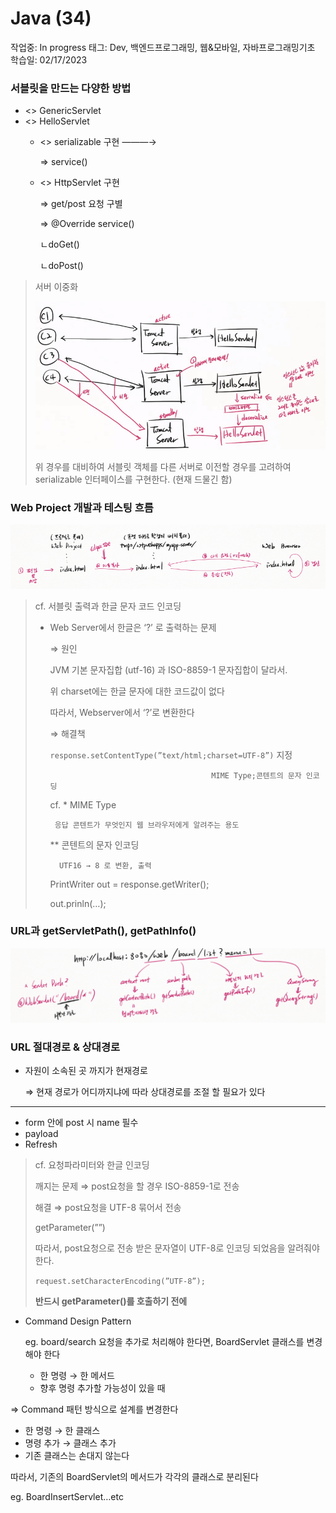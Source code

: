 # Java (34)

작업중: In progress
태그: Dev, 백엔드프로그래밍, 웹&모바일, 자바프로그래밍기초
학습일: 02/17/2023

### 서블릿을 만드는 다양한 방법

- <<abstract>> GenericServlet
- <<interface>> HelloServlet
    - <<interface>> serializable 구현    ———→
        
        ⇒ service()
        
    - <<abstract>> HttpServlet 구현
        
        ⇒ get/post 요청 구별
        
        ⇒ @Override service() 
        
        ㄴdoGet()
        
        ㄴdoPost()
        

> 서버 이중화
> 
> 
> ![Untitled](Java%20(34)%203fb15cef3e434c75802ebf3ac073199c/Untitled.png)
> 
> 위 경우를 대비하여 서블릿 객체를 다른 서버로 이전할 경우를 고려하여 serializable 인터페이스를 구현한다. (현재 드물긴 함)
> 

### Web Project 개발과 테스팅 흐름

![Untitled](Java%20(34)%203fb15cef3e434c75802ebf3ac073199c/Untitled%201.png)

> cf.  서블릿 출력과 한글 문자 코드 인코딩
> 
> - Web Server에서 한글은 ‘?’ 로 출력하는 문제
>     
>     
>     ⇒ 원인
>     
>     JVM 기본 문자집합 (utf-16) 과 ISO-8859-1 문자집합이 달라서.
>     
>     위 charset에는 한글 문자에 대한 코드값이 없다
>     
>     따라서, Webserver에서  ‘?’로 변환한다
>     
>     ⇒ 해결책
>     
>      `response.setContentType(”text/html;charset=UTF-8”)` 지정
>     
>                                           MIME Type;콘텐트의 문자 인코딩
>     
>     cf. *  MIME Type
>     
>        응답 콘텐트가 무엇인지 웹 브라우저에게 알려주는 용도 
>     
>     ** 콘텐트의 문자 인코딩
>     
>         UTF16 → 8 로 변환, 출력
>     
>     PrintWriter out = response.getWriter();
>     
>     out.prinln(…);
>     

### URL과 getServletPath(), getPathInfo()

![Untitled](Java%20(34)%203fb15cef3e434c75802ebf3ac073199c/Untitled%202.png)

### URL 절대경로 & 상대경로

- 자원이 소속된 곳 까지가 현재경로
    
    ⇒ 현재 경로가 어디까지냐에 따라 상대경로를 조절 할 필요가 있다
    

---

- form 안에 post 시 name 필수
- payload
- Refresh

> cf.  요청파라미터와 한글 인코딩
> 
> 
> 깨지는 문제 ⇒ post요청을 할 경우 ISO-8859-1로 전송
> 
> 해결 ⇒ post요청을 UTF-8 묶어서 전송
> 
> getParameter(””)
> 
> 따라서, post요청으로 전송 받은 문자열이 UTF-8로 인코딩 되었음을 알려줘야 한다.
> 
> `request.setCharacterEncoding(”UTF-8”);`
> 
> **반드시 getParameter()를 호출하기 전에**
> 

- Command Design Pattern
    
    eg. board/search 요청을 추가로 처리해야 한다면, BoardServlet 클래스를 변경해야 한다
    
    - 한 명령 → 한 메서드
    - 향후 명령 추가할 가능성이 있을 때

⇒ Command 패턴 방식으로 설계를 변경한다

- 한 명령 → 한 클래스
- 명령 추가 → 클래스 추가
- 기존 클래스는 손대지 않는다

따라서, 기존의 BoardServlet의 메서드가 각각의 클래스로 분리된다

eg. BoardInsertServlet…etc